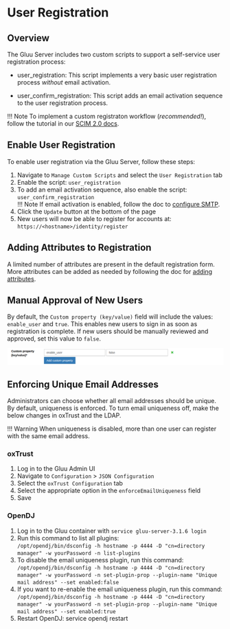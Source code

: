 # User Registration 

## Overview
The Gluu Server includes two custom scripts to support a self-service user registration process:

- user_registration: This script implements a very basic user registration process *without* email activation. 

- user_confirm_registration: This script adds an email activation sequence to the user registration process.  

!!! Note
    To implement a custom registraton workflow (*recommended!*), follow the tutorial in our [SCIM 2.0 docs](./scim2.md#supporting-a-user-registration-process-with-scim).

## Enable User Registration  
To enable user registration via the Gluu Server, follow these steps:  

1. Navigate to `Manage Custom Scripts` and select the `User Registration` tab   
1. Enable the script: `user_registration`   
1. To add an email activation sequence, also enable the script: `user_confirm_registration`   
   !!! Note 
       If email activation is enabled, follow the doc to [configure SMTP](https://gluu.org/docs/ce/admin-guide/oxtrust-ui/#smtp-server-configuration).
1. Click the `Update` button at the bottom of the page   
1. New users will now be able to register for accounts at: `https://<hostname>/identity/register`     

## Adding Attributes to Registration  
A limited number of attributes are present in the default registration form. More attributes can be added as needed by following the doc for [adding attributes](../admin-guide/oxtrust-ui.md#manage-registration).  

## Manual Approval of New Users
By default, the `Custom property (key/value)` field will include the values: `enable_user` and `true`. This enables new users to sign in as soon as registration is complete. If new users should be manually reviewed and approved, set this value to `false`.

![image](../img/admin-guide/user/config-manage-script_enable.png)  

## Enforcing Unique Email Addresses
Administrators can choose whether all email addresses should be unique. By default, uniqueness is enforced. To turn email uniqueness off, make the below changes in oxTrust and the LDAP.

!!! Warning
    When uniqueness is disabled, more than one user can register with the same email address. 

### oxTrust
1. Log in to the Gluu Admin UI
1. Navigate to `Configuration` > `JSON Configuration`
1. Select the `oxTrust Configuration` tab
1. Select the appropriate option in the `enforceEmailUniqueness` field
1. Save

### OpenDJ
1. Log in to the Gluu container with `service gluu-server-3.1.6 login`
1. Run this command to list all plugins:  
    `/opt/opendj/bin/dsconfig -h hostname -p 4444 -D "cn=directory manager" -w yourPassword -n list-plugins`
1. To disable the email uniqueness plugin, run this command:  
    `/opt/opendj/bin/dsconfig -h hostname -p 4444 -D "cn=directory manager" -w yourPassword -n set-plugin-prop --plugin-name "Unique mail address" --set enabled:false`
1. If you want to re-enable the email uniqueness plugin, run this command:  
    `/opt/opendj/bin/dsconfig -h hostname -p 4444 -D "cn=directory manager" -w yourPassword -n set-plugin-prop --plugin-name "Unique mail address" --set enabled:true`
1. Restart OpenDJ: service opendj restart
